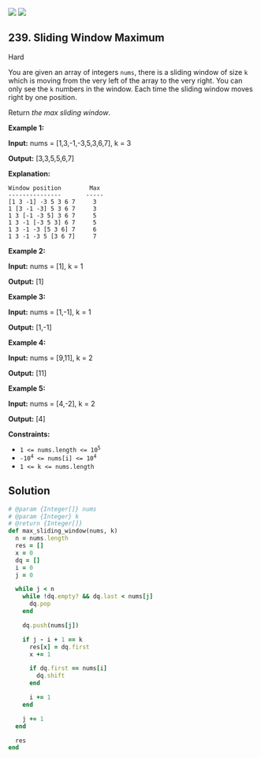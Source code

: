 [![](https://img.shields.io/github/stars/javadev/LeetCode-in-All?label=Stars&style=flat-square)](https://github.com/javadev/LeetCode-in-All)
[![](https://img.shields.io/github/forks/javadev/LeetCode-in-All?label=Fork%20me%20on%20GitHub%20&style=flat-square)](https://github.com/javadev/LeetCode-in-All/fork)

## 239\. Sliding Window Maximum

Hard

You are given an array of integers `nums`, there is a sliding window of size `k` which is moving from the very left of the array to the very right. You can only see the `k` numbers in the window. Each time the sliding window moves right by one position.

Return _the max sliding window_.

**Example 1:**

**Input:** nums = [1,3,-1,-3,5,3,6,7], k = 3

**Output:** [3,3,5,5,6,7]

**Explanation:**

    Window position        Max
    ---------------       -----
    [1 3 -1] -3 5 3 6 7     3
    1 [3 -1 -3] 5 3 6 7     3
    1 3 [-1 -3 5] 3 6 7     5
    1 3 -1 [-3 5 3] 6 7     5
    1 3 -1 -3 [5 3 6] 7     6
    1 3 -1 -3 5 [3 6 7]     7 

**Example 2:**

**Input:** nums = [1], k = 1

**Output:** [1] 

**Example 3:**

**Input:** nums = [1,-1], k = 1

**Output:** [1,-1] 

**Example 4:**

**Input:** nums = [9,11], k = 2

**Output:** [11] 

**Example 5:**

**Input:** nums = [4,-2], k = 2

**Output:** [4] 

**Constraints:**

*   <code>1 <= nums.length <= 10<sup>5</sup></code>
*   <code>-10<sup>4</sup> <= nums[i] <= 10<sup>4</sup></code>
*   `1 <= k <= nums.length`

## Solution

```ruby
# @param {Integer[]} nums
# @param {Integer} k
# @return {Integer[]}
def max_sliding_window(nums, k)
  n = nums.length
  res = []
  x = 0
  dq = []
  i = 0
  j = 0

  while j < n
    while !dq.empty? && dq.last < nums[j]
      dq.pop
    end

    dq.push(nums[j])

    if j - i + 1 == k
      res[x] = dq.first
      x += 1

      if dq.first == nums[i]
        dq.shift
      end

      i += 1
    end

    j += 1
  end

  res
end
```